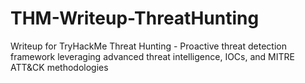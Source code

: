 # THM-Writeup-ThreatHunting
Writeup for TryHackMe Threat Hunting - Proactive threat detection framework leveraging advanced threat intelligence, IOCs, and MITRE ATT&amp;CK methodologies
